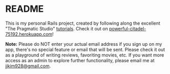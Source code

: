 # README

This is my personal Rails project, created by following along the excellent "The Pragmatic Studio" [tutorials](https://pragmaticstudio.com/). Check it out on [powerful-citadel-75192.herokuapp.com](powerful-citadel-75192.herokuapp.com)!

**Note:** Please do NOT enter your actual email address if you sign up on my app, there's no special feature or email that will be sent. Please check it out as a playground of writing reviews, favoriting movies, etc. If you want more access as an admin to explore further functionality, please email me at jjkim928@gmail.com.

